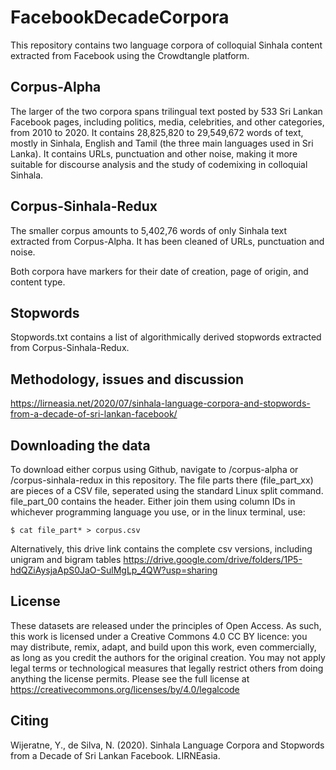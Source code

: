 # FacebookDecadeCorpora
This repository contains two language corpora of colloquial Sinhala content extracted from Facebook using the Crowdtangle platform. 

## Corpus-Alpha
The larger of the two corpora spans trilingual text posted by 533 Sri Lankan Facebook pages, including politics, media, celebrities, and other categories, from 2010 to 2020. It contains 28,825,820 to 29,549,672 words of text, mostly in Sinhala, English and Tamil (the three main languages used in Sri Lanka). It contains URLs, punctuation and other noise, making it more suitable for discourse analysis and the study of codemixing in colloquial Sinhala.

## Corpus-Sinhala-Redux
The smaller corpus amounts to 5,402,76 words of only Sinhala text extracted from Corpus-Alpha. It has been cleaned of URLs, punctuation and noise.

Both corpora have markers for their date of creation, page of origin, and content type. 

## Stopwords
Stopwords.txt contains a list of algorithmically derived stopwords extracted from Corpus-Sinhala-Redux.

## Methodology, issues and discussion
https://lirneasia.net/2020/07/sinhala-language-corpora-and-stopwords-from-a-decade-of-sri-lankan-facebook/

## Downloading the data

To download either corpus using Github, navigate to /corpus-alpha or /corpus-sinhala-redux in this repository. The file parts there (file_part_xx) are pieces of a CSV file, seperated using the standard Linux split command. file_part_00 contains the header. Either join them using column IDs in whichever programming language you use, or in the linux terminal, use:

```
$ cat file_part* > corpus.csv
```
Alternatively, this drive link contains the complete csv versions, including unigram and bigram tables https://drive.google.com/drive/folders/1P5-hdQZiAysjaApS0JaO-SulMgLp_4QW?usp=sharing
  
## License

These datasets are released under the principles of Open Access. As such, this work is licensed under a Creative Commons 4.0 CC BY licence: you may distribute, remix, adapt, and build upon this work, even commercially, as long as you credit the authors for the original creation. You may not apply legal terms or technological measures that legally restrict others from doing anything the license permits. Please see the full license at https://creativecommons.org/licenses/by/4.0/legalcode

## Citing
Wijeratne, Y., de Silva, N. (2020). Sinhala Language Corpora and Stopwords from a Decade of Sri Lankan Facebook. LIRNEasia.
